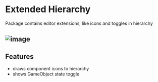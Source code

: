# Extended Hierarchy
Package contains editor extensions, like icons and toggles in hierarchy

![image](https://github.com/user-attachments/assets/5a4c21fd-12b6-4e9f-90d2-5cfa2b816d31)
---
## Features
- draws component icons to hierarchy
- shows GameObject state toggle